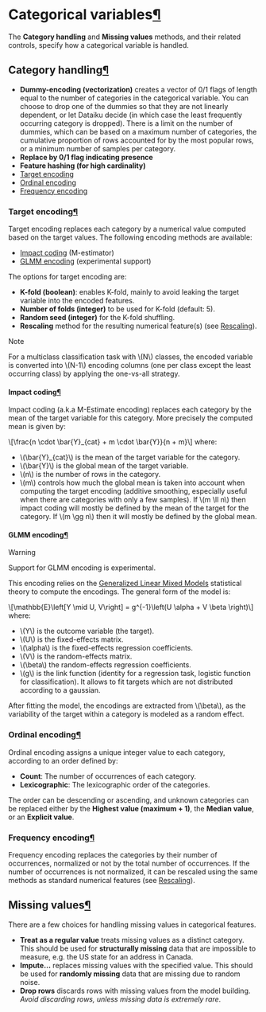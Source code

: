 Categorical variables[¶](#categorical-variables "Permalink to this heading")
============================================================================


The **Category handling** and **Missing values** methods, and their related controls, specify how a categorical variable is handled.



Category handling[¶](#category-handling "Permalink to this heading")
--------------------------------------------------------------------


* **Dummy\-encoding (vectorization)** creates a vector of 0/1 flags of length equal to the number of categories in the categorical variable. You can choose to drop one of the dummies so that they are not linearly dependent, or let Dataiku decide (in which case the least frequently occurring category is dropped). There is a limit on the number of dummies, which can be based on a maximum number of categories, the cumulative proportion of rows accounted for by the most popular rows, or a minimum number of samples per category.
* **Replace by 0/1 flag indicating presence**
* **Feature hashing (for high cardinality)**
* [Target encoding](#target-encoding)
* [Ordinal encoding](#ordinal-encoding)
* [Frequency encoding](#frequency-encoding)



### Target encoding[¶](#target-encoding "Permalink to this heading")


Target encoding replaces each category by a numerical value computed based on the target values. The following encoding methods are available:


* [Impact coding](#impact-coding) (M\-estimator)
* [GLMM encoding](#glmm-encoding) (experimental support)


The options for target encoding are:


* **K\-fold (boolean)**: enables K\-fold, mainly to avoid leaking the target variable into the encoded features.
* **Number of folds (integer)** to be used for K\-fold (default: 5\).
* **Random seed (integer)** for the K\-fold shuffling.
* **Rescaling** method for the resulting numerical feature(s) (see [Rescaling](numerical.html#rescaling)).



Note


For a multiclass classification task with \\(N\\) classes, the encoded variable is converted into \\(N\-1\\) encoding columns (one per class except the least occurring class) by applying the one\-vs\-all strategy.




#### Impact coding[¶](#impact-coding "Permalink to this heading")


Impact coding (a.k.a M\-Estimate encoding) replaces each category by the mean of the target variable for this category. More precisely the computed mean is given by:



\\\[\\frac{n \\cdot \\bar{Y}\_{cat} \+ m \\cdot \\bar{Y}}{n \+ m}\\]
where:


* \\(\\bar{Y}\_{cat}\\) is the mean of the target variable for the category.
* \\(\\bar{Y}\\) is the global mean of the target variable.
* \\(n\\) is the number of rows in the category.
* \\(m\\) controls how much the global mean is taken into account when computing the target encoding (additive smoothing, especially useful when there are categories with only a few samples). If \\(m \\ll n\\) then impact coding will mostly be defined by the mean of the target for the category. If \\(m \\gg n\\) then it will mostly be defined by the global mean.




#### GLMM encoding[¶](#glmm-encoding "Permalink to this heading")



Warning


Support for GLMM encoding is experimental.



This encoding relies on the [Generalized Linear Mixed Models](https://en.wikipedia.org/wiki/Generalized_linear_mixed_model) statistical theory to compute the encodings. The general form of the model is:



\\\[\\mathbb{E}\\left\[Y \\mid U, V\\right] \= g^{\-1}\\left(U \\alpha \+ V \\beta \\right)\\]
where:


* \\(Y\\) is the outcome variable (the target).
* \\(U\\) is the fixed\-effects matrix.
* \\(\\alpha\\) is the fixed\-effects regression coefficients.
* \\(V\\) is the random\-effects matrix.
* \\(\\beta\\) the random\-effects regression coefficients.
* \\(g\\) is the link function (identity for a regression task, logistic function for classification). It allows to fit targets which are not distributed according to a gaussian.


After fitting the model, the encodings are extracted from \\(\\beta\\), as the variability of the target within a category is modeled as a random effect.





### Ordinal encoding[¶](#ordinal-encoding "Permalink to this heading")


Ordinal encoding assigns a unique integer value to each category, according to an order defined by:


* **Count**: The number of occurrences of each category.
* **Lexicographic**: The lexicographic order of the categories.


The order can be descending or ascending, and unknown categories can be replaced either by the **Highest value (maximum \+ 1\)**, the **Median value**, or an **Explicit value**.




### Frequency encoding[¶](#frequency-encoding "Permalink to this heading")


Frequency encoding replaces the categories by their number of occurrences, normalized or not by the total number of occurrences. If the number of occurrences is not normalized, it can be rescaled using the same methods as standard numerical features (see [Rescaling](numerical.html#rescaling)).





Missing values[¶](#missing-values "Permalink to this heading")
--------------------------------------------------------------


There are a few choices for handling missing values in categorical features.


* **Treat as a regular value** treats missing values as a distinct category. This should be used for **structurally missing** data that are impossible to measure, e.g. the US state for an address in Canada.
* **Impute…** replaces missing values with the specified value. This should be used for **randomly missing** data that are missing due to random noise.
* **Drop rows** discards rows with missing values from the model building. *Avoid discarding rows, unless missing data is extremely rare*.